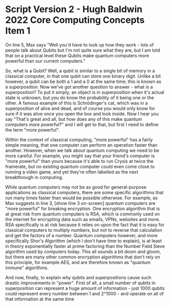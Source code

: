 # Script Version 2 - Hugh Baldwin 2022 Core Computing Concepts Item 1

On line 5, Max says "Well you'd have to look up how they work - lots of people talk about Qubits but I'm not quite sure what they are, but I am told that on a practical level these Qubits make quantum computers more powerful than our current computers."
  
So, what is a Qubit? Well, a qubit is similar to a single bit of memory in a classical computer, in that one qubit can store one binary digit. Unlike a bit however, a qubit can be both a 1 and a 0 at the same time; this is known as a *superposition*. Now we've got another question to answer - what is a superposition? To put it simply, an object is in superposition when it's actual state is unknown, but you do know the probability of it being one or the other. A famous example of this is Schrödinger's cat, which was in a superposition of alive and dead, and of course you would only know for sure if it was alive once you open the box and look inside. Now I hear you say "That's great and all, but how does any of this make quantum computers more powerful?" and I will get to that, but first I need to define the term "more powerful".
  
Within the context of classical computing, "more powerful" has a fairly simple meaning, that one computer can perform an operation faster than another. However, when we talk about quantum computing we need to be more careful. For example, you might say that your friend's computer is "more powerful" than yours because it's able to run Crysis at twice the framerate, but no existing quantum computer could even come close to running a video game, and yet they're often labelled as the next breakthrough in computing. 
  
While quantum computers may not be as good for general-purpose applications as classical computers, there are some specific algorithms that run many times faster than would be possible otherwise. For example, as Max suggests in line 3, [show line 3 on-screen] quantum computers are "more powerful" for breaking encryption. One encryption algorithm that is at great risk from quantum computers is RSA, which is commonly used on the internet for encrypting data such as emails, VPNs, websites and more. RSA specifically is at risk because it relies on upon the fact that it is easy for classical computers to multiply numbers, but not to reverse that calculation and get the factors of a number. Quantum computers however, and more specifically Shor's Algorithm (which I don't have time to explain), is at least in theory exponentially faster at prime factoring than the Number Field Sieve algorithm used by computers today. This all sounds a bit doom and gloom, but there are many other common encryption algorithms that don't rely on this principle, for example AES, and are therefore known as "quantum immune" algorithms.
  
And now, finally, to explain *why* qubits and superpositions cause such drastic improvements in "power". First of all, a small number of qubits in superposition can represent a huge amount of information - just 1000 qubits could represent every number between 1 and 2^1000 - and operate on all of that information at the same time